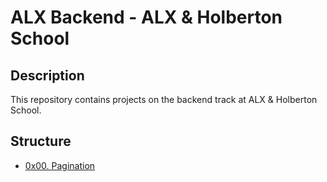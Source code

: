 # ALX Backend - ALX & Holberton School

## Description

This repository contains projects on the backend track at ALX & Holberton School.

## Structure

- [0x00. Pagination](./0x00-pagination/)
